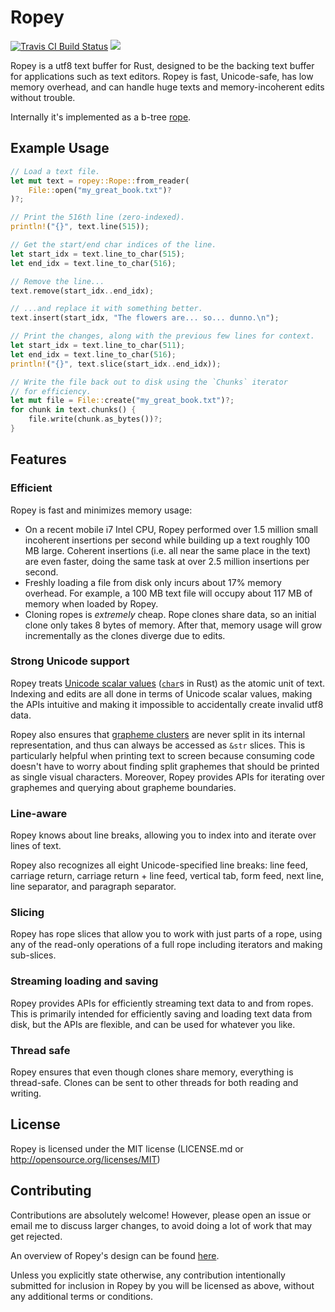 # Ropey

[![Travis CI Build Status][trav-ci-img]][trav-ci] [![][crates-io-badge]][crates-io-url]

Ropey is a utf8 text buffer for Rust, designed to be the backing text buffer
for applications such as text editors.  Ropey is fast, Unicode-safe, has low
memory overhead, and can handle huge texts and memory-incoherent edits
without trouble.

Internally it's implemented as a b-tree
[rope](https://en.wikipedia.org/wiki/Rope_(data_structure)).

## Example Usage

```rust
// Load a text file.
let mut text = ropey::Rope::from_reader(
    File::open("my_great_book.txt")?
)?;

// Print the 516th line (zero-indexed).
println!("{}", text.line(515));

// Get the start/end char indices of the line.
let start_idx = text.line_to_char(515);
let end_idx = text.line_to_char(516);

// Remove the line...
text.remove(start_idx..end_idx);

// ...and replace it with something better.
text.insert(start_idx, "The flowers are... so... dunno.\n");

// Print the changes, along with the previous few lines for context.
let start_idx = text.line_to_char(511);
let end_idx = text.line_to_char(516);
println!("{}", text.slice(start_idx..end_idx));

// Write the file back out to disk using the `Chunks` iterator
// for efficiency.
let mut file = File::create("my_great_book.txt")?;
for chunk in text.chunks() {
    file.write(chunk.as_bytes())?;
}
```

## Features

### Efficient

Ropey is fast and minimizes memory usage:

- On a recent mobile i7 Intel CPU, Ropey performed over 1.5 million small
  incoherent insertions per second while building up a text roughly 100 MB
  large.  Coherent insertions (i.e. all near the same place in the text) are
  even faster, doing the same task at over 2.5 million insertions per
  second.
- Freshly loading a file from disk only incurs about 17% memory overhead.  For
  example, a 100 MB text file will occupy about 117 MB of memory when loaded
  by Ropey.
- Cloning ropes is _extremely_ cheap.  Rope clones share data, so an initial
  clone only takes 8 bytes of memory.  After that, memory usage will grow
  incrementally as the clones diverge due to edits.


### Strong Unicode support
Ropey treats [Unicode scalar values](https://www.unicode.org/glossary/#unicode_scalar_value)
([`char`](https://doc.rust-lang.org/std/primitive.char.html)s in Rust) as the
atomic unit of text.  Indexing and edits are all done in terms of Unicode
scalar values, making the APIs intuitive and making it impossible to
accidentally create invalid utf8 data.

Ropey also ensures that [grapheme clusters](https://www.unicode.org/reports/tr29/#Grapheme_Cluster_Boundaries)
are never split in its internal representation, and thus can always be
accessed as `&str` slices.  This is particularly helpful when printing text
to screen because consuming code doesn't have to worry about finding split
graphemes that should be printed as single visual characters. Moreover, Ropey
provides APIs for iterating over graphemes and querying about grapheme
boundaries.


### Line-aware

Ropey knows about line breaks, allowing you to index into and iterate over
lines of text.

Ropey also recognizes all eight Unicode-specified line breaks:
line feed, carriage return, carriage return + line feed, vertical tab,
form feed, next line, line separator, and paragraph separator.


### Slicing

Ropey has rope slices that allow you to work with just parts of a rope, using
any of the read-only operations of a full rope including iterators and making
sub-slices.


### Streaming loading and saving

Ropey provides APIs for efficiently streaming text data to and from ropes.  This
is primarily intended for efficiently saving and loading text data from disk, but
the APIs are flexible, and can be used for whatever you like.


### Thread safe

Ropey ensures that even though clones share memory, everything is thread-safe.
Clones can be sent to other threads for both reading and writing.


## License

Ropey is licensed under the MIT license (LICENSE.md or http://opensource.org/licenses/MIT)


## Contributing

Contributions are absolutely welcome!  However, please open an issue or email me
to discuss larger changes, to avoid doing a lot of work that may get rejected.

An overview of Ropey's design can be found [here](https://github.com/cessen/ropey/blob/master/design/design.md).

Unless you explicitly state otherwise, any contribution intentionally submitted
for inclusion in Ropey by you will be licensed as above, without any additional
terms or conditions.

[crates-io-badge]: https://img.shields.io/crates/v/ropey.svg
[crates-io-url]: https://crates.io/crates/ropey
[trav-ci-img]: https://travis-ci.org/cessen/ropey.svg?branch=master
[trav-ci]: https://travis-ci.org/cessen/ropey